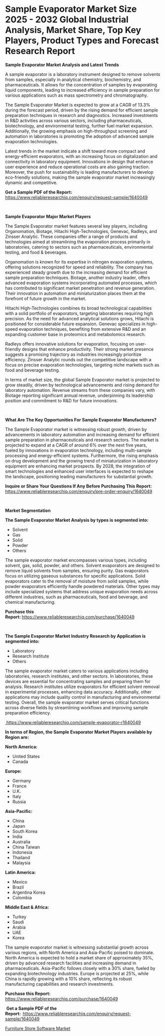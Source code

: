 <p><h1>Sample Evaporator Market Size 2025 - 2032 Global Industrial Analysis, Market Share, Top Key Players, Product Types and Forecast Research Report</h1></p><p><strong>Sample Evaporator Market Analysis and Latest Trends</strong></p>
<p><p>A sample evaporator is a laboratory instrument designed to remove solvents from samples, especially in analytical chemistry, biochemistry, and pharmaceuticals. It allows for the concentration of samples by evaporating liquid components, leading to increased efficiency in sample preparation for various applications such as mass spectrometry and chromatography.</p><p>The Sample Evaporator Market is expected to grow at a CAGR of 13.3% during the forecast period, driven by the rising demand for efficient sample preparation techniques in research and diagnostics. Increased investments in R&D activities across various sectors, including pharmaceuticals, biotechnology, and environmental testing, further fuel market expansion. Additionally, the growing emphasis on high-throughput screening and automation in laboratories is promoting the adoption of advanced sample evaporation technologies.</p><p>Latest trends in the market indicate a shift toward more compact and energy-efficient evaporators, with an increasing focus on digitalization and connectivity in laboratory equipment. Innovations in design that enhance user experience and reduce operational costs are also gaining traction. Moreover, the push for sustainability is leading manufacturers to develop eco-friendly solutions, making the sample evaporator market increasingly dynamic and competitive.</p></p>
<p><strong>Get a Sample PDF of the Report:&nbsp;</strong> <a href="https://www.reliableresearchiq.com/enquiry/request-sample/1640049?utm_campaign=2319&utm_medium=2&utm_source=Github&utm_content=ia&utm_term=05032025&utm_id=sample-evaporator">https://www.reliableresearchiq.com/enquiry/request-sample/1640049</a></p>
<p>&nbsp;</p>
<p><strong>Sample Evaporator Major Market Players</strong></p>
<p><p>The Sample Evaporator market features several key players, including Organomation, Biotage, Hitachi High-Technologies, Genevac, Radleys, and Zinsser Analytic. These companies offer a range of products and technologies aimed at streamlining the evaporation process primarily in laboratories, catering to sectors such as pharmaceuticals, environmental testing, and food & beverages.</p><p>Organomation is known for its expertise in nitrogen evaporation systems, offering solutions recognized for speed and reliability. The company has experienced steady growth due to the increasing demand for efficient sample preparation techniques. Biotage, another industry leader, offers advanced evaporation systems incorporating automated processes, which has contributed to significant market penetration and revenue generation. Their innovation in automation and miniaturization places them at the forefront of future growth in the market.</p><p>Hitachi High-Technologies combines its broad technological capabilities with a solid portfolio of evaporators, targeting laboratories requiring high precision. As the need for advanced analytical solutions grows, Hitachi is positioned for considerable future expansion. Genevac specializes in high-speed evaporation techniques, benefiting from extensive R&D and an expanding customer base in proteomics and metabolomics research.</p><p>Radleys offers innovative solutions for evaporation, focusing on user-friendly designs that enhance productivity. Their strong market presence suggests a promising trajectory as industries increasingly prioritize efficiency. Zinsser Analytic rounds out the competitive landscape with a focus on precise evaporation technologies, targeting niche markets such as food and beverage testing.</p><p>In terms of market size, the global Sample Evaporator market is projected to grow steadily, driven by technological advancements and rising demand for laboratory automation. Revenue streams from these companies vary, with Biotage reporting significant annual revenue, underpinning its leadership position and commitment to R&D for future innovations.</p></p>
<p>&nbsp;</p>
<p><strong>What Are The Key Opportunities For Sample Evaporator Manufacturers?</strong></p>
<p><p>The Sample Evaporator market is witnessing robust growth, driven by advancements in laboratory automation and increasing demand for efficient sample preparation in pharmaceuticals and research sectors. The market is projected to expand at a CAGR of around 6% over the next five years, fueled by innovations in evaporation technology, including multi-sample processing and energy-efficient systems. Furthermore, the rising emphasis on drug development and the growing trend of miniaturization in laboratory equipment are enhancing market prospects. By 2028, the integration of smart technologies and enhanced user interfaces is expected to reshape the landscape, positioning leading manufacturers for substantial growth.</p></p>
<p><strong>Inquire or Share Your Questions If Any Before Purchasing This Report:</strong> <a href="https://www.reliableresearchiq.com/enquiry/pre-order-enquiry/1640049?utm_campaign=2319&utm_medium=2&utm_source=Github&utm_content=ia&utm_term=05032025&utm_id=sample-evaporator">https://www.reliableresearchiq.com/enquiry/pre-order-enquiry/1640049</a></p>
<p>&nbsp;</p>
<p><strong>Market Segmentation</strong></p>
<p><strong>The Sample Evaporator Market Analysis by types is segmented into:</strong></p>
<p><ul><li>Solvent</li><li>Gas</li><li>Solid</li><li>Powder</li><li>Others</li></ul></p>
<p><p>The sample evaporator market encompasses various types, including solvent, gas, solid, powder, and others. Solvent evaporators are designed to remove liquid solvents from samples, ensuring purity. Gas evaporators focus on utilizing gaseous substances for specific applications. Solid evaporators cater to the removal of moisture from solid samples, while powder evaporators efficiently handle powdered materials. Other types may include specialized systems that address unique evaporation needs across different industries, such as pharmaceuticals, food and beverage, and chemical manufacturing.</p></p>
<p><strong>Purchase this Report:&nbsp;</strong><a href="https://www.reliableresearchiq.com/purchase/1640049?utm_campaign=2319&utm_medium=2&utm_source=Github&utm_content=ia&utm_term=05032025&utm_id=sample-evaporator">https://www.reliableresearchiq.com/purchase/1640049</a></p>
<p>&nbsp;</p>
<p><strong>The Sample Evaporator Market Industry Research by Application is segmented into:</strong></p>
<p><ul><li>Laboratory</li><li>Research Institute</li><li>Others</li></ul></p>
<p><p>The sample evaporator market caters to various applications including laboratories, research institutes, and other sectors. In laboratories, these devices are essential for concentrating samples and preparing them for analysis. Research institutes utilize evaporators for efficient solvent removal in experimental processes, enhancing data accuracy. Additionally, other applications may include quality control in manufacturing and environmental testing. Overall, the sample evaporator market serves critical functions across diverse fields by streamlining workflows and improving sample preparation efficiency.</p></p>
<p><a href="https://www.reliableresearchiq.com/sample-evaporator-r1640049?utm_campaign=2319&utm_medium=2&utm_source=Github&utm_content=ia&utm_term=05032025&utm_id=sample-evaporator">&nbsp;https://www.reliableresearchiq.com/sample-evaporator-r1640049</a></p>
<p><strong>In terms of Region, the Sample Evaporator Market Players available by Region are:</strong></p>
<p>
    <p> <strong> North America: </strong>
        <ul>
            <li>United States</li>
            <li>Canada</li>
        </ul>
        </p> 
    <p> <strong> Europe: </strong>
        <ul>
            <li>Germany</li>
            <li>France</li>
            <li>U.K.</li>
            <li>Italy</li>
            <li>Russia</li>
        </ul>
        </p> 
    <p> <strong> Asia-Pacific: </strong>
        <ul>
            <li>China</li>
            <li>Japan</li>
            <li>South Korea</li>
            <li>India</li>
            <li>Australia</li>
            <li>China Taiwan</li>
            <li>Indonesia</li>
            <li>Thailand</li>
            <li>Malaysia</li>
        </ul>
        </p> 
    <p> <strong> Latin America: </strong>
        <ul>
            <li>Mexico</li>
            <li>Brazil</li>
            <li>Argentina Korea</li>
            <li>Colombia</li>
        </ul>
        </p> 
    <p> <strong> Middle East & Africa: </strong>
        <ul>
            <li>Turkey</li>
            <li>Saudi</li>
            <li>Arabia</li>
            <li>UAE</li>
            <li>Korea</li>
        </ul>
    </p>
    </p>
<p><p>The sample evaporator market is witnessing substantial growth across various regions, with North America and Asia-Pacific poised to dominate. North America is expected to hold a market share of approximately 35%, driven by advanced research facilities and increasing demand in pharmaceuticals. Asia-Pacific follows closely with a 30% share, fueled by expanding biotechnology industries. Europe is projected at 25%, while China is rapidly growing with a 10% share, reflecting its robust manufacturing capabilities and research investments.</p></p>
<p><strong>Purchase this Report: </strong><a href="https://www.reliableresearchiq.com/purchase/1640049?utm_campaign=2319&utm_medium=2&utm_source=Github&utm_content=ia&utm_term=05032025&utm_id=sample-evaporator">https://www.reliableresearchiq.com/purchase/1640049</a></p>
<p>&nbsp;<strong>Get a Sample PDF of the Report:&nbsp;&nbsp;</strong><a href="https://www.reliableresearchiq.com/enquiry/request-sample/1640049?utm_campaign=2319&utm_medium=2&utm_source=Github&utm_content=ia&utm_term=05032025&utm_id=sample-evaporator">https://www.reliableresearchiq.com/enquiry/request-sample/1640049</a></p>
<p><strong></strong></p>
<p><p><a href="https://github.com/tambraunrue691969/Market-Research-Report-List-1/blob/main/furniture-store-software-market.md?utm_campaign=2319&utm_medium=2&utm_source=Github&utm_content=ia&utm_term=05032025&utm_id=sample-evaporator">Furniture Store Software Market</a></p></p>
